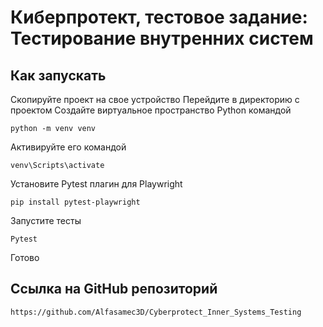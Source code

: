 # Киберпротект, тестовое задание: Тестирование внутренних систем
## Как запускать
Скопируйте проект на свое устройство
Перейдите в директорию с проектом
Создайте виртуальное пространство Python командой

`python -m venv venv`

Активируйте его командой

`venv\Scripts\activate`

Установите Pytest плагин для Playwright

`pip install pytest-playwright`

Запустите тесты

`Pytest`

Готово

## Ссылка на GitHub репозиторий

`https://github.com/Alfasamec3D/Cyberprotect_Inner_Systems_Testing`